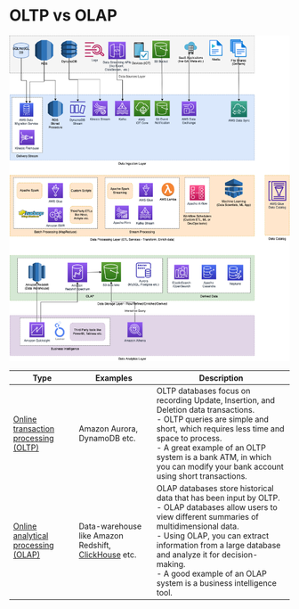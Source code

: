 # OLTP vs OLAP

![](../../0_HLDUseCasesProblems/AWS_ModernDataArchitecture/AWS-Data-Architecture-ETL-OLTP-OLAP-DataLake.png)

| Type                                                                                                | Examples                                                                                                   | Description                                                                                                                                                                                                                                                                                                                                 |
|-----------------------------------------------------------------------------------------------------|------------------------------------------------------------------------------------------------------------|---------------------------------------------------------------------------------------------------------------------------------------------------------------------------------------------------------------------------------------------------------------------------------------------------------------------------------------------|
| [Online transaction processing (OLTP)](https://en.wikipedia.org/wiki/Online_transaction_processing) | Amazon Aurora, DynamoDB etc.                                                                               | OLTP databases focus on recording Update, Insertion, and Deletion data transactions.<br/>- OLTP queries are simple and short, which requires less time and space to process.<br/>- A great example of an OLTP system is a bank ATM, in which you can modify your bank account using short transactions.                                     |
| [Online analytical processing (OLAP)](https://en.wikipedia.org/wiki/Online_analytical_processing)   | Data-warehouse like Amazon Redshift, [ClickHouse](../../6_BigDataServices/StorageDBs/ClickHouse.md) etc. | OLAP databases store historical data that has been input by OLTP. <br/>- OLAP databases allow users to view different summaries of multidimensional data. <br/>- Using OLAP, you can extract information from a large database and analyze it for decision-making. <br/>- A good example of an OLAP system is a business intelligence tool. |
